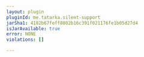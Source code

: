 ```yaml
---
layout: plugin
pluginId: me.tatarka.silent-support
jarSha1: 4182b67feff8002b16c391f021176fe1b05d27d4
isJarAvailable: true
error: NONE
violations: []

---
```

